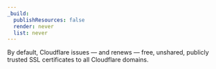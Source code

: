 ```yaml
---
_build:
  publishResources: false
  render: never
  list: never
---
```


By default, Cloudflare issues — and renews — free, unshared, publicly trusted SSL certificates to all Cloudflare domains.

